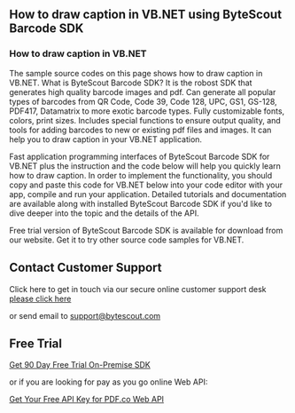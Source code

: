 ## How to draw caption in VB.NET using ByteScout Barcode SDK

### How to draw caption in VB.NET

The sample source codes on this page shows how to draw caption in VB.NET. What is ByteScout Barcode SDK? It is the robost SDK that generates high quality barcode images and pdf. Can generate all popular types of barcodes from QR Code, Code 39, Code 128, UPC, GS1, GS-128, PDF417, Datamatrix to more exotic barcode types. Fully customizable fonts, colors, print sizes. Includes special functions to ensure output quality, and tools for adding barcodes to new or existing pdf files and images. It can help you to draw caption in your VB.NET application.

Fast application programming interfaces of ByteScout Barcode SDK for VB.NET plus the instruction and the code below will help you quickly learn how to draw caption. In order to implement the functionality, you should copy and paste this code for VB.NET below into your code editor with your app, compile and run your application. Detailed tutorials and documentation are available along with installed ByteScout Barcode SDK if you'd like to dive deeper into the topic and the details of the API.

Free trial version of ByteScout Barcode SDK is available for download from our website. Get it to try other source code samples for VB.NET.

## Contact Customer Support

Click here to get in touch via our secure online customer support desk [please click here](https://bytescout.zendesk.com/hc/en-us/requests/new?subject=ByteScout%20Barcode%20SDK%20Question)

or send email to [support@bytescout.com](mailto:support@bytescout.com?subject=ByteScout%20Barcode%20SDK%20Question) 

## Free Trial

[Get 90 Day Free Trial On-Premise SDK](https://bytescout.com/download/web-installer?utm_source=github-readme)

or if you are looking for pay as you go online Web API:

[Get Your Free API Key for PDF.co Web API](https://pdf.co/documentation/api?utm_source=github-readme)
